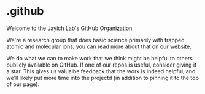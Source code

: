 # .github

Welcome to the Jayich Lab's GitHub Organization.

We're a research group that does basic science primarily with trapped atomic and molecular ions, you can read more about that on our [website.](https://jayich.io/)

We do what we can to make work that we think might be helpful to others publicly available on GitHub.  If one of our repos is useful, consider giving it a star. 
This gives us valualbe feedback that the work is indeed helpful, and we'll likely put more time into the projectd (in addition to pinning it to the top of our page).
